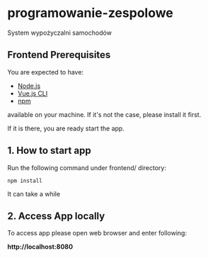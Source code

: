 # programowanie-zespolowe
System wypożyczalni samochodów

## Frontend Prerequisites
You are expected to have:

- [Node.js](https://nodejs.org/en/)
- [Vue.js CLI](https://vuejs.org/v2/guide/installation.html#CLI)
- [npm](https://www.npmjs.com/)

available on your machine. If it's not the case, please install it first.

If it is there, you are ready start the app.

## 1. How to start app

Run the following command under frontend/ directory:

```
npm install

```
  
It can take a while

## 2. Access App locally
To access app please open web browser and enter following:

  **http://localhost:8080**
